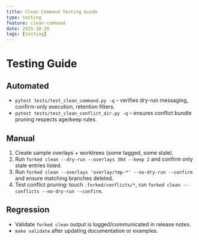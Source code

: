 ```yaml
---
title: Clean Command Testing Guide
type: testing
feature: clean-command
date: 2025-10-20
tags: [testing]
---
```


# Testing Guide

## Automated
- `pytest tests/test_clean_command.py -q` – verifies dry-run messaging, confirm-only execution, retention filters.
- `pytest tests/test_clean_conflict_dir.py -q` – ensures conflict bundle pruning respects age/keep rules.

## Manual
1. Create sample overlays + worktrees (some tagged, some stale).
2. Run `forked clean --dry-run --overlays 30d --keep 2` and confirm only stale entries listed.
3. Run `forked clean --overlays 'overlay/tmp-*' --no-dry-run --confirm` and ensure matching branches deleted.
4. Test conflict pruning: touch `.forked/conflicts/*`, run `forked clean --conflicts --no-dry-run --confirm`.

## Regression
- Validate `forked clean` output is logged/communicated in release notes.
- `make validate` after updating documentation or examples.
